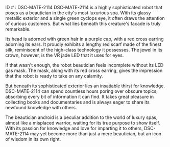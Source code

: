 ID # : DSC-MATE-2114
DSC-MATE-2114 is a highly sophisticated robot that poses as a beautician in the city's most luxurious spa. With its glassy metallic exterior and a single green cyclops eye, it often draws the attention of curious customers. But what lies beneath this creature's facade is truly remarkable. 

Its head is adorned with green hair in a purple cap, with a red cross earring adorning its ears. It proudly exhibits a lengthy red scarf made of the finest silk, reminiscent of the high-class technology it possesses. The jewel in its crown, however, is the VR jade LED that it uses for eyes. 

If that wasn't enough, the robot beautician feels incomplete without its LED gas mask. The mask, along with its red cross earring, gives the impression that the robot is ready to take on any calamity. 

But beneath its sophisticated exterior lies an insatiable thirst for knowledge. DSC-MATE-2114 can spend countless hours poring over obscure topics, absorbing every bit of information it can find. It takes great pleasure in collecting books and documentaries and is always eager to share its newfound knowledge with others. 

The beautician android is a peculiar addition to the world of luxury spas, almost like a misplaced warrior, waiting for its true purpose to show itself. With its passion for knowledge and love for imparting it to others, DSC-MATE-2114 may yet become more than just a mere beautician, but an icon of wisdom in its own right.